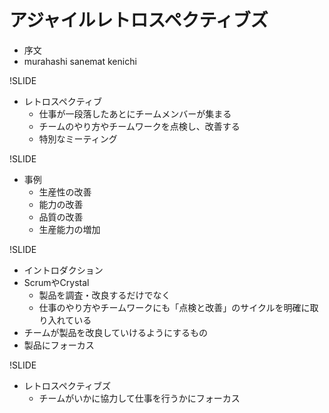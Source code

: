# アジャイルレトロスペクティブズ
- 序文
- murahashi sanemat kenichi

!SLIDE
- レトロスペクティブ
    - 仕事が一段落したあとにチームメンバーが集まる
    - チームのやり方やチームワークを点検し、改善する
    - 特別なミーティング

!SLIDE
- 事例
    - 生産性の改善
    - 能力の改善
    - 品質の改善
    - 生産能力の増加

!SLIDE
- イントロダクション
- ScrumやCrystal
    - 製品を調査・改良するだけでなく
    - 仕事のやり方やチームワークにも「点検と改善」のサイクルを明確に取り入れている
- チームが製品を改良していけるようにするもの
- 製品にフォーカス

!SLIDE
- レトロスペクティブズ
    - チームがいかに協力して仕事を行うかにフォーカス

